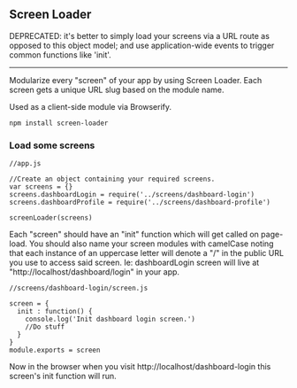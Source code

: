 ##  Screen Loader

DEPRECATED: it's better to simply load your screens via a URL route as opposed to this object model; and use application-wide events to trigger common functions like 'init'.  

----
Modularize every "screen" of your app by using Screen Loader.  Each screen gets a unique URL slug based on the module name.

Used as a client-side module via Browserify. 

```
npm install screen-loader
```


### Load some screens

```
//app.js 

//Create an object containing your required screens. 
var screens = {}
screens.dashboardLogin = require('../screens/dashboard-login')
screens.dashboardProfile = require('../screens/dashboard-profile')

screenLoader(screens)
```

Each "screen" should have an "init" function which will get called on page-load.  You should also name your screen modules with camelCase noting that each instance of an uppercase letter will denote a "/" in the public URL you use to access said screen.   Ie: dashboardLogin screen will live at "http://localhost/dashboard/login" in your app.

```
//screens/dashboard-login/screen.js

screen = {
  init : function() {
    console.log('Init dashboard login screen.')
    //Do stuff
  }
}
module.exports = screen
```

Now in the browser when you visit http://localhost/dashboard-login this screen's init function will run.
